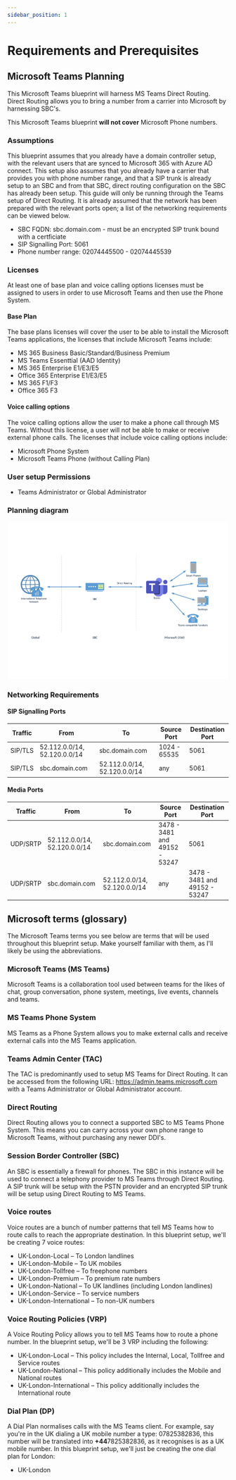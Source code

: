 ```yaml
---
sidebar_position: 1
---
```


# Requirements and Prerequisites

## Microsoft Teams Planning

This Microsoft Teams blueprint will harness MS Teams Direct Routing. Direct Routing allows you to bring a number from a carrier into Microsoft by harnessing SBC's.

This Microsoft Teams blueprint **will not cover** Microsoft Phone numbers.

### Assumptions

This blueprint assumes that you already have a domain controller setup, with the relevant users that are synced to Microsoft 365 with Azure AD connect. This setup also assumes that you already have a carrier that provides you with phone number range, and that a SIP trunk is already setup to an SBC and from that SBC, direct routing configuration on the SBC has already been setup. This guide will only be running through the Teams setup of Direct Routing. It is already assumed that the network has been prepared with the relevant ports open; a list of the networking requirements can be viewed below.

- SBC FQDN: sbc.domain.com - must be an encrypted SIP trunk bound with a certficiate
- SIP Signalling Port: 5061
- Phone number range: 02074445500 - 02074445539 

### Licenses

At least one of base plan and voice calling options licenses must be assigned to users in order to use Microsoft Teams and then use the Phone System.

#### Base Plan

The base plans licenses will cover the user to be able to install the Microsoft Teams applications, the licenses that include Microsoft Teams include:

- MS 365 Business Basic/Standard/Business Premium
- MS Teams Essenttial (AAD Identity)
- MS 365 Enterprise E1/E3/E5
- Office 365 Enterprise E1/E3/E5
- MS 365 F1/F3
- Office 365 F3

#### Voice calling options

The voice calling options allow the user to make a phone call through MS Teams. Without this license, a user will not be able to make or receive external phone calls. The licenses that include voice calling options include:

- Microsoft Phone System
- Microsoft Teams Phone (without Calling Plan)

### User setup Permissions 

- Teams Administrator or Global Administrator

### Planning diagram

![Two Tier PKI](/img/ms-teams-direct-routing.png)

### Networking Requirements

#### SIP Signalling Ports

| Traffic | From | To | Source Port | Destination Port |
| --- | ---  |--- | ---         | ---              |
| SIP/TLS | 52.112.0.0/14, 52.120.0.0/14 | sbc.domain.com | 1024 - 65535 | 5061
| SIP/TLS | sbc.domain.com | 52.112.0.0/14, 52.120.0.0/14 | any | 5061

#### Media Ports

| Traffic | From | To | Source Port | Destination Port |
| --- | ---  |--- | ---         | ---              |
| UDP/SRTP | 52.112.0.0/14, 52.120.0.0/14 | sbc.domain.com | 3478 - 3481 and 49152 - 53247 | 5061
| UDP/SRTP | sbc.domain.com | 52.112.0.0/14, 52.120.0.0/14 | any | 3478 - 3481 and 49152 - 53247

## Microsoft terms (glossary)

The Microsoft Teams terms you see below are terms that will be used throughout this blueprint setup. Make yourself familiar with them, as I'll likely be using the abbreviations. 

### Microsoft Teams (MS Teams)

Microsoft Teams is a collaboration tool used between teams for the likes of chat, group conversation, phone system, meetings, live events, channels and teams.

### MS Teams Phone System

MS Teams as a Phone System allows you to make external calls and receive external calls into the MS Teams application.

### Teams Admin Center (TAC)

The TAC is predominantly used to setup MS Teams for Direct Routing. It can be accessed from the following URL: https://admin.teams.microsoft.com with a Teams Administrator or Global Administrator account.

### Direct Routing

Direct Routing allows you to connect a supported SBC to MS Teams Phone System. This means you can carry across your own phone range to Microsoft Teams, without purchasing any newer DDI's.

### Session Border Controller (SBC)

An SBC is essentially a firewall for phones. The SBC in this instance will be used to connect a telephony provider to MS Teams through Direct Routing. A SIP trunk will be setup with the PSTN provider and an encrypted SIP trunk will be setup using Direct Routing to MS Teams.

### Voice routes

Voice routes are a bunch of number patterns that tell MS Teams how to route calls to reach the appropriate destination. In this blueprint setup, we'll be creating 7 voice routes:
- UK-London-Local – To London landlines
- UK-London-Mobile – To UK mobiles
- UK-London-Tollfree – To freephone numbers
- UK-London-Premium – To premium rate numbers
- UK-London-National – To UK landlines (including London landlines)
- UK-London-Service – To service numbers
- UK-London-International – To non-UK numbers

### Voice Routing Policies (VRP)

A Voice Routing Policy allows you to tell MS Teams how to route a phone number. In the blueprint setup, we'll be 3 VRP including the following:
- UK-London-Local – This policy includes the Internal, Local, Tollfree and Service routes
- UK-London-National – This policy additionally includes the Mobile and National routes
- UK-London-International – This policy additionally includes the International route


### Dial Plan (DP)

A Dial Plan normalises calls with the MS Teams client. For example, say you're in the UK dialing a UK mobile number a type: 07825382836, this number will be translated into **+44**7825382836, as it recognises is as a UK mobile number. In this blueprint setup, we'll just be creating the one dial plan for London:

- UK-London
